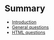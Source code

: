 # Summary

* [Introduction](README.md)
* [General questions](questions/general.md)
* [HTML questions](questions/html.md)

